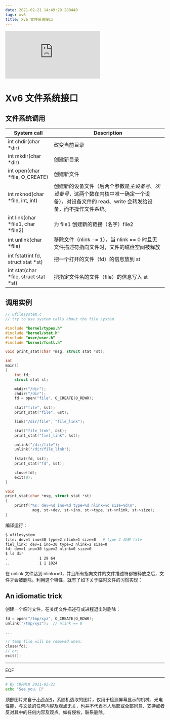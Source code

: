 ```yaml
---
date: 2021-02-21 14:49:29.288440
tags: xv6
title: Xv6 文件系统接口
---
```


![Meaning Unknown's Head Image](https://api.ixiaowai.cn/api/api.php)


# Xv6 文件系统接口

## 文件系统调用

| System call                           | Description                                                  |
| ------------------------------------- | ------------------------------------------------------------ |
| int chdir(char *dir)                  | 改变当前目录                                                 |
| int mkdir(char *dir)                  | 创建新目录                                                   |
| int open(char *file, O_CREATE)        | 创建新文件                                                   |
| int mknod(char *file, int, int)       | 创建新的设备文件（后两个参数是*主设备号*、*次设备号*，这两个数在内核中唯一确定一个设备），对设备文件的 read、write 会转发给设备，而不操作文件系统。 |
| int link(char *file1, char *file2)    | 为 file1 创建新的链接（名字）file2                           |
| int unlink(char *file)                | 移除文件（nlink -= 1），当 nlink == 0 时且无文件描述符指向文件时，文件的磁盘空间被释放 |
| int fstat(int fd, struct stat *st)    | 把一个打开的文件（fd）的信息放到  st                         |
| int stat(char *file, struct stat *st) | 把指定文件名的文件（file）的信息写入  st                     |



## 调用实例

```c
// ufilesystem.c
// try to use system calls about the file system

#include "kernel/types.h"
#include "kernel/stat.h"
#include "user/user.h"
#include "kernel/fcntl.h"

void print_stat(char *msg, struct stat *st);

int 
main() 
{
	int fd;
	struct stat st;

	mkdir("/dir");
	chdir("/dir");
	fd = open("file", O_CREATE|O_RDWR);
	
	stat("file", &st);
	print_stat("file", &st);

	link("/dir/file", "file_link");

	stat("file_link", &st);
	print_stat("fiel_link", &st);

	unlink("/dir/file");
	unlink("/dir/file_link");
	
	fstat(fd, &st);
	print_stat("fd", &st);

	close(fd);
	exit(0);
}

void 
print_stat(char *msg, struct stat *st) 
{
	printf("%s: dev=%d ino=%d type=%d nlink=%d size=%d\n", 
			msg, st->dev, st->ino, st->type, st->nlink, st->size);
}
```

编译运行：

```sh
$ ufilesystem
file: dev=1 ino=30 type=2 nlink=1 size=0   # type 2 就是 file
fiel_link: dev=1 ino=30 type=2 nlink=2 size=0
fd: dev=1 ino=30 type=2 nlink=0 size=0
$ ls dir
.              1 29 64
..             1 1 1024
```

在 unlink 文件达到 nlink==0，并且所有指向文件的文件描述符都被释放之后，文件才会被删除。利用这个特性，就有了如下关于临时文件的习惯实现：

## An idiomatic trick

创建一个临时文件，在关闭文件描述符或进程退出时删除：

```c
fd = open("/tmp/xyz", O_CREATE|O_RDWR);
unlink("/tmp/xyz");  // nlink == 0

...

// temp file will be removed when:
close(fd);
// or:
exit();
```

---

EOF

---

```sh
# By CDFMLR 2021-02-21
echo "See you. 🚰"
```

顶部图片来自于[小歪API](https://api.ixiaowai.cn)，系随机选取的图片，仅用于检测屏幕显示的机械、光电性能，与文章的任何内容及观点无关，也并不代表本人局部或全部同意、支持或者反对其中的任何内容及观点。如有侵权，联系删除。
